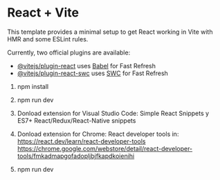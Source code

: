 # React + Vite

This template provides a minimal setup to get React working in Vite with HMR and some ESLint rules.

Currently, two official plugins are available:

- [@vitejs/plugin-react](https://github.com/vitejs/vite-plugin-react/blob/main/packages/plugin-react/README.md) uses [Babel](https://babeljs.io/) for Fast Refresh
- [@vitejs/plugin-react-swc](https://github.com/vitejs/vite-plugin-react-swc) uses [SWC](https://swc.rs/) for Fast Refresh

1. npm install
2. npm run dev
3. Donload extension for Visual Studio Code:
    Simple React Snippets y ES7+ React/Redux/React-Native snippets
4. Donload extension for Chrome:
    React developer tools in:
        https://react.dev/learn/react-developer-tools
        https://chrome.google.com/webstore/detail/react-developer-tools/fmkadmapgofadopljbjfkapdkoienihi

1. npm run dev